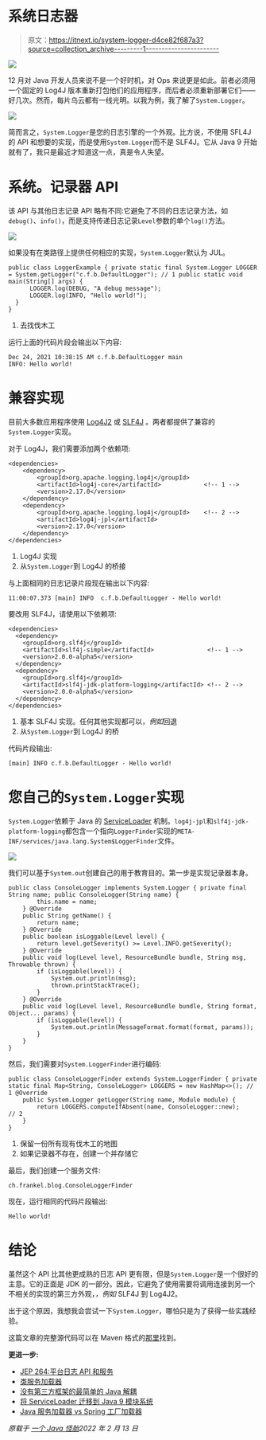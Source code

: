 # 系统日志器

> 原文：<https://itnext.io/system-logger-d4ce82f687a3?source=collection_archive---------1----------------------->

![](img/4b4652744106f60a9458256aa9ea0f4e.png)

12 月对 Java 开发人员来说不是一个好时机，对 Ops 来说更是如此。前者必须用一个固定的 Log4J 版本重新打包他们的应用程序，而后者必须重新部署它们——好几次。然而，每片乌云都有一线光明。以我为例，我了解了`System.Logger`。

![](img/f860c786de0c26489b53d9a5e9f9531d.png)

简而言之，`System.Logger`是您的日志引擎的一个外观。比方说，不使用 SFL4J 的 API 和想要的实现，而是使用`System.Logger`而不是 SLF4J。它从 Java 9 开始就有了，我只是最近才知道这一点，真是令人失望。

# 系统。记录器 API

该 API 与其他日志记录 API 略有不同:它避免了不同的日志记录方法，如`debug()`、`info()`，而是支持传递日志记录`Level`参数的单个`log()`方法。

![](img/809680cb3f9c24f56a03badd9265d683.png)

如果没有在类路径上提供任何相应的实现，`System.Logger`默认为 JUL。

```
public class LoggerExample { private static final System.Logger LOGGER = System.getLogger("c.f.b.DefaultLogger"); // 1 public static void main(String[] args) {
      LOGGER.log(DEBUG, "A debug message");
      LOGGER.log(INFO, "Hello world!");
  }
}
```

1.  去找伐木工

运行上面的代码片段会输出以下内容:

```
Dec 24, 2021 10:38:15 AM c.f.b.DefaultLogger main
INFO: Hello world!
```

# 兼容实现

目前大多数应用程序使用 [Log4J2](https://logging.apache.org/log4j/2.x/) 或 [SLF4J](https://www.slf4j.org/) 。两者都提供了兼容的`System.Logger`实现。

对于 Log4J，我们需要添加两个依赖项:

```
<dependencies>
    <dependency>
        <groupId>org.apache.logging.log4j</groupId>
        <artifactId>log4j-core</artifactId>            <!-- 1 -->
        <version>2.17.0</version>
    </dependency>
    <dependency>
        <groupId>org.apache.logging.log4j</groupId>    <!-- 2 -->
        <artifactId>log4j-jpl</artifactId>
        <version>2.17.0</version>
    </dependency>
</dependencies>
```

1.  Log4J 实现
2.  从`System.Logger`到 Log4J 的桥接

与上面相同的日志记录片段现在输出以下内容:

```
11:00:07.373 [main] INFO  c.f.b.DefaultLogger - Hello world!
```

要改用 SLF4J，请使用以下依赖项:

```
<dependencies>
  <dependency>
    <groupId>org.slf4j</groupId>
    <artifactId>slf4j-simple</artifactId>               <!-- 1 -->
    <version>2.0.0-alpha5</version>
  </dependency>
  <dependency>
    <groupId>org.slf4j</groupId>
    <artifactId>slf4j-jdk-platform-logging</artifactId> <!-- 2 -->
    <version>2.0.0-alpha5</version>
  </dependency>
</dependencies>
```

1.  基本 SLF4J 实现。任何其他实现都可以，*例如*回退
2.  从`System.Logger`到 Log4J 的桥

代码片段输出:

```
[main] INFO c.f.b.DefaultLogger - Hello world!
```

# 您自己的`System.Logger`实现

`System.Logger`依赖于 Java 的 [ServiceLoader](https://docs.oracle.com/javase/7/docs/api/java/util/ServiceLoader.html) 机制。`log4j-jpl`和`slf4j-jdk-platform-logging`都包含一个指向`LoggerFinder`实现的`META-INF/services/java.lang.System$LoggerFinder`文件。

![](img/c39f4a771b043c62a49d92288d0ca543.png)

我们可以基于`System.out`创建自己的用于教育目的。第一步是实现记录器本身。

```
public class ConsoleLogger implements System.Logger { private final String name; public ConsoleLogger(String name) {
        this.name = name;
    } @Override
    public String getName() {
        return name;
    } @Override
    public boolean isLoggable(Level level) {
        return level.getSeverity() >= Level.INFO.getSeverity();
    } @Override
    public void log(Level level, ResourceBundle bundle, String msg, Throwable thrown) {
        if (isLoggable(level)) {
            System.out.println(msg);
            thrown.printStackTrace();
        }
    } @Override
    public void log(Level level, ResourceBundle bundle, String format, Object... params) {
        if (isLoggable(level)) {
            System.out.println(MessageFormat.format(format, params));
        }
    }
}
```

然后，我们需要对`System.LoggerFinder`进行编码:

```
public class ConsoleLoggerFinder extends System.LoggerFinder { private static final Map<String, ConsoleLogger> LOGGERS = new HashMap<>(); // 1 @Override
    public System.Logger getLogger(String name, Module module) {
        return LOGGERS.computeIfAbsent(name, ConsoleLogger::new);              // 2
    }
}
```

1.  保留一份所有现有伐木工的地图
2.  如果记录器不存在，创建一个并存储它

最后，我们创建一个服务文件:

```
ch.frankel.blog.ConsoleLoggerFinder
```

现在，运行相同的代码片段输出:

```
Hello world!
```

# 结论

虽然这个 API 比其他更成熟的日志 API 更有限，但是`System.Logger`是一个很好的主意。它的正面是 JDK 的一部分。因此，它避免了使用需要将调用连接到另一个不相关的实现的第三方外观，*，例如* SLF4J 到 Log4J2。

出于这个原因，我想我会尝试一下`System.Logger`，哪怕只是为了获得一些实践经验。

这篇文章的完整源代码可以在 Maven 格式的[那里](https://github.com/ajavageek/system-logger)找到。

**更进一步:**

*   [JEP 264:平台日志 API 和服务](https://openjdk.java.net/jeps/264)
*   [类服务加载器](https://docs.oracle.com/javase/7/docs/api/java/util/ServiceLoader.html)
*   [没有第三方框架的最简单的 Java 解耦](https://blog.frankel.ch/simplest-java-decoupling-without-3rd-party-frameworks/)
*   [将 ServiceLoader 迁移到 Java 9 模块系统](https://blog.frankel.ch/migrating-serviceloader-java-9-module-system/)
*   [Java 服务加载器 vs Spring 工厂加载器](https://blog.frankel.ch/java-service-loader-vs-spring-factories/)

*原载于* [*一个 Java 怪胎*](https://blog.frankel.ch/system-logger/)*2022 年 2 月 13 日*